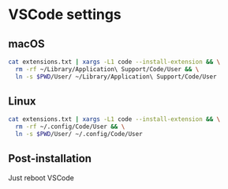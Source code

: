 # VSCode settings

## macOS

```sh
cat extensions.txt | xargs -L1 code --install-extension && \
  rm -rf ~/Library/Application\ Support/Code/User && \
  ln -s $PWD/User/ ~/Library/Application\ Support/Code/User
```

## Linux

```sh
cat extensions.txt | xargs -L1 code --install-extension && \
  rm -rf ~/.config/Code/User && \
  ln -s $PWD/User/ ~/.config/Code/User
```

## Post-installation

Just reboot VSCode
